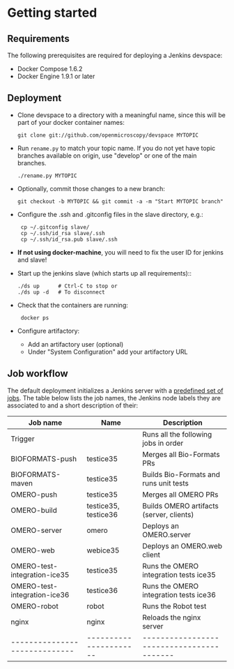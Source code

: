 # Getting started

## Requirements

The following prerequisites are required for deploying a Jenkins devspace:

*   Docker Compose 1.6.2
*   Docker Engine 1.9.1 or later

## Deployment


 *  Clone devspace to a directory with a meaningful name, since this will be
    part of your docker container names:

        git clone git://github.com/openmicroscopy/devspace MYTOPIC

 *  Run `rename.py` to match your topic name. If you do not yet have
    topic branches available on origin, use "develop" or one of the
    main branches.

        ./rename.py MYTOPIC

 *  Optionally, commit those changes to a new branch:

        git checkout -b MYTOPIC && git commit -a -m "Start MYTOPIC branch"

 * Configure the .ssh and .gitconfig files in the slave directory, e.g.:

        cp ~/.gitconfig slave/
        cp ~/.ssh/id_rsa slave/.ssh
        cp ~/.ssh/id_rsa.pub slave/.ssh

 * **If not using docker-machine**, you will need to fix the user ID
    for jenkins and slave!

 *  Start up the jenkins slave (which starts up all requirements)::

        ./ds up      # Ctrl-C to stop or
        ./ds up -d   # To disconnect

 * Check that the containers are running:

        docker ps

 *  Configure artifactory:
    - Add an artifactory user (optional)
    - Under "System Configuration" add your artifactory URL

## Job workflow

The default deployment initializes a Jenkins server with a [predefined set of
jobs](homes/jobs). The table below lists the job names, the Jenkins node labels they are associated to and a short description of their:

| Job name                     | Name                 | Description                              |
| -----------------------------|----------------------| -----------------------------------------|
| Trigger                      |                      | Runs all the following jobs in order     |
| BIOFORMATS-push              | testice35            | Merges all Bio-Formats PRs               |
| BIOFORMATS-maven             | testice35            | Builds Bio-Formats and runs unit tests   |
| OMERO-push                   | testice35            | Merges all OMERO PRs                     |
| OMERO-build                  | testice35, testice36 | Builds OMERO artifacts (server, clients) |
| OMERO-server                 | omero                | Deploys an OMERO.server                  |
| OMERO-web                    | webice35             | Deploys an OMERO.web client              |
| OMERO-test-integration-ice35 | testice35            | Runs the OMERO integration tests ice35   |
| OMERO-test-integration-ice36 | testice36            | Runs the OMERO integration tests ice36   |
| OMERO-robot                  | robot                | Runs the Robot test                      |
| nginx                        | nginx                | Reloads the nginx server                 |
| -----------------------------|----------------------| -----------------------------------------|
